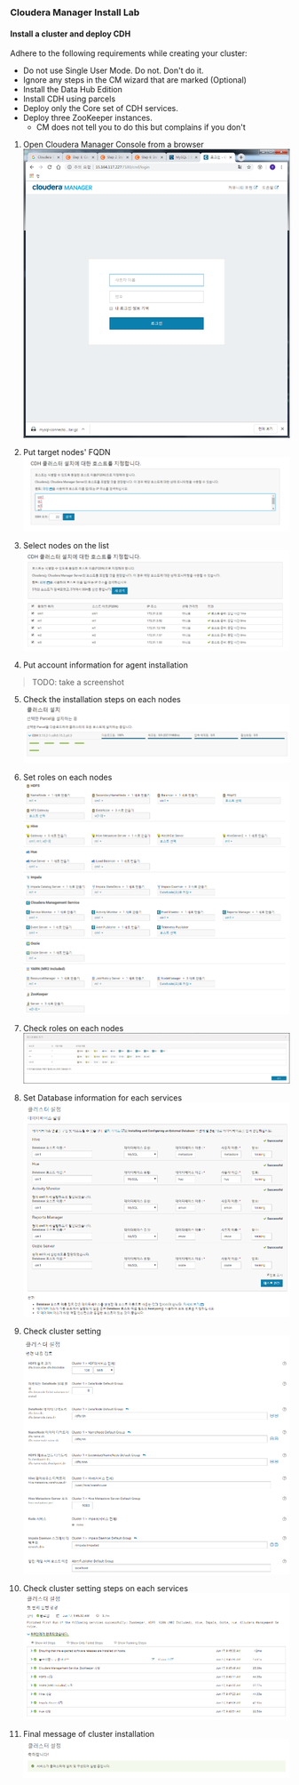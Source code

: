 ### Cloudera Manager Install Lab
#### Install a cluster and deploy CDH
Adhere to the following requirements while creating your cluster:
  - Do not use Single User Mode. Do not. Don't do it.
  - Ignore any steps in the CM wizard that are marked (Optional)
  - Install the Data Hub Edition
  - Install CDH using parcels
  - Deploy only the Core set of CDH services.
  - Deploy three ZooKeeper instances.
    - CM does not tell you to do this but complains if you don't

1. Open Cloudera Manager Console from a browser
![Image of Install CDH 001](screenshots/install-cdh-001.png)

2. Put target nodes' FQDN
![Image of Install CDH 002](screenshots/install-cdh-002.png)

3. Select nodes on the list
![Image of Install CDH 003](screenshots/install-cdh-003.png)

4. Put account information for agent installation
> TODO: take a screenshot

5. Check the installation steps on each nodes
![Image of Install CDH 004](screenshots/install-cdh-004.png)

6. Set roles on each nodes
![Image of Install CDH 005](screenshots/install-cdh-005.png)

7. Check roles on each nodes
![Image of Install CDH 006](screenshots/install-cdh-006.png)

8. Set Database information for each services
![Image of Install CDH 007](screenshots/install-cdh-007.png)

9. Check cluster setting
![Image of Install CDH 008](screenshots/install-cdh-008.png)

10. Check cluster setting steps on each services
![Image of Install CDH 009](screenshots/install-cdh-009.png)

11. Final message of cluster installation
![Image of Install CDH 010](screenshots/install-cdh-010.png)
